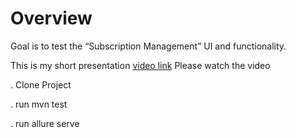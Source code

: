 # Overview
Goal is to test the “Subscription Management” UI and functionality.

This is my short presentation [video link](https://www.loom.com/share/b06653c10eaf4c98a43dce1df8ba0eb3) Please watch the video

. Clone Project

. run mvn test

. run allure serve
